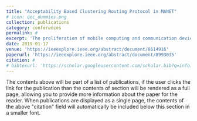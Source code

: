 ```yaml
---
title: "Acceptability Based Clustering Routing Protocol in MANET"
# icon: qec_dummies.png
collection: publications
category: conferences
permalink: #
excerpt: 'The proliferation of mobile computing and communication devices are driving a revolutionary change in our information society. Among all the applications and services run by mobile devices, network connections and corresponding data services are without doubt the most demanded services by mobile users. A MANET is a continuously self-configuring, infrastructure-less network of mobile devices connected without wires, which makes it ideal for the present scenario. But, due to lack of any centralized infrastructure and access to trusted authorities, the security in MANET poses a huge threat. The prominent routing protocols we know are generally designed for environments where the nodes within a network are non-malicious. Due to the vulnerable nature of the mobile ad hoc network, there are numerous security threats that disturb its development. We propose a routing protocol called Acceptability Based Clustering Routing Protocol (ABCP) for MANETs, which ensures secure routing through the network: by electing a Cluster head on the basis of Acceptability score, after which a node only communicates to that secure Admin node.'
date: 2019-01-17
venue: 'https://ieeexplore.ieee.org/abstract/document/8614916'
paperurl: 'https://ieeexplore.ieee.org/abstract/document/8993035'
citation: #
# bibtexurl: 'https://scholar.googleusercontent.com/scholar.bib?q=info:ynVvOesu78oJ:scholar.google.com/&output=citation&scisdr=CgJN25qjEIuy7q_ig_o:AAZF9b8AAAAAaBjkm_rjbbIr517K2af4slAYIP8&scisig=AAZF9b8AAAAAaBjkm7DDdyuEAZYXFt2CvLs8SrM&scisf=4&ct=citation&cd=-1&hl=en'
---
```


The contents above will be part of a list of publications, if the user clicks the link for the publication than the contents of section will be rendered as a full page, allowing you to provide more information about the paper for the reader. When publications are displayed as a single page, the contents of the above "citation" field will automatically be included below this section in a smaller font.
